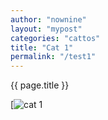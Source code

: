 ```yaml
---
author: "nownine"
layout: "mypost"
categories: "cattos"
title: "Cat 1"
permalink: "/test1"
---
```


{{ page.title }}

[![cat 1](https://cdn.britannica.com/91/181391-050-1DA18304/cat-toes-paw-number-paws-tiger-tabby.jpg)



